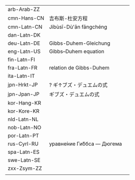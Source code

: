 | | | |
|-|-|-|
| arb-Arab-ZZ |  |  |
| cmn-Hans-CN | 吉布斯-杜安方程 |  |
| cmn-Latn-CN | Jíbùsī-Dù'ān fāngchéng |  |
| dan-Latn-DK |  |  |
| deu-Latn-DE | Gibbs-Duhem-Gleichung |  |
| eng-Latn-US | Gibbs–Duhem equation |  |
| fin-Latn-FI |  |  |
| fra-Latn-FR | relation de Gibbs-Duhem |  |
| ita-Latn-IT |  |  |
| jpn-Hrkt-JP | ? ギ↑ブズ・デュエムの式 |  |
| jpn-Jpan-JP | ギブズ・デュエムの式 |  |
| kor-Hang-KR |  |  |
| kor-Kore-KR |  |  |
| nld-Latn-NL |  |  |
| nob-Latn-NO |  |  |
| por-Latn-PT |  |  |
| rus-Cyrl-RU | уравне́ние Ги́ббса — Дюгема |  |
| spa-Latn-ES |  |  |
| swe-Latn-SE |  |  |
| zxx-Zsym-ZZ |  |  |
|  |  |  |
